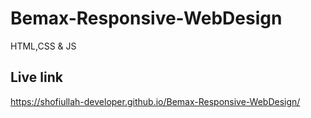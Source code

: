 # Bemax-Responsive-WebDesign
HTML,CSS &amp; JS
## Live link
https://shofiullah-developer.github.io/Bemax-Responsive-WebDesign/
